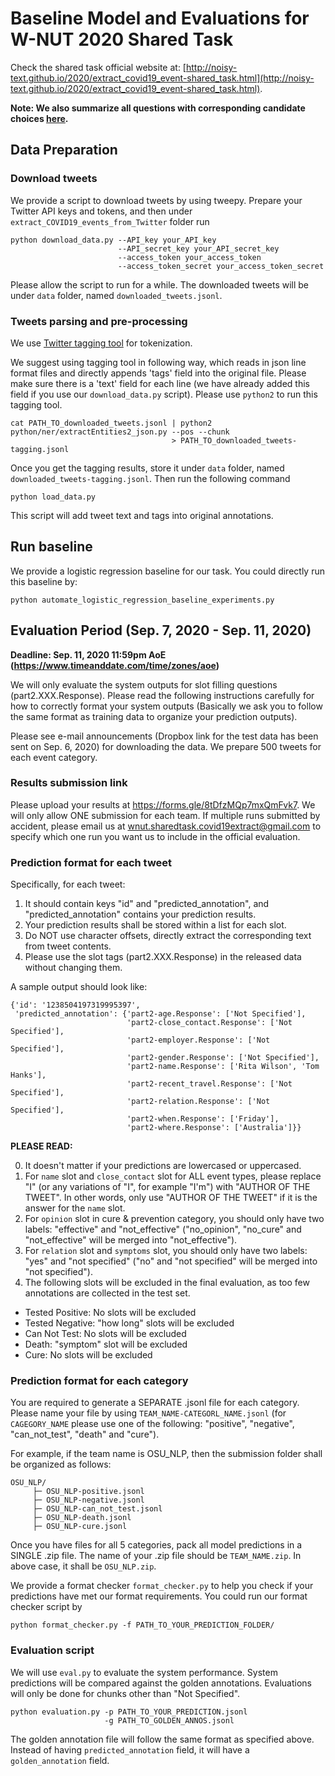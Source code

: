 
# Baseline Model and Evaluations for W-NUT 2020 Shared Task

Check the shared task official website at: [http://noisy-text.github.io/2020/extract_covid19_event-shared_task.html](http://noisy-text.github.io/2020/extract_covid19_event-shared_task.html).

**Note: We also summarize all questions with corresponding candidate choices [here](https://docs.google.com/document/d/1OWFTXOZpoXNrDULq6PFXvIGarSZwpU-uLQRuV4wrJwI/edit?usp=sharing).**

## Data Preparation

### Download tweets

We provide a script to download tweets by using tweepy. Prepare your Twitter API keys and tokens, and then under `extract_COVID19_events_from_Twitter` folder run

```angular2
python download_data.py --API_key your_API_key
                        --API_secret_key your_API_secret_key
                        --access_token your_access_token
                        --access_token_secret your_access_token_secret 
```

Please allow the script to run for a while. The downloaded tweets will be under `data` folder, named `downloaded_tweets.jsonl`.

### Tweets parsing and pre-processing

We use [Twitter tagging tool](https://github.com/aritter/twitter_nlp) for tokenization.

We suggest using tagging tool in following way, which reads in json line format files and directly appends 'tags' field into the original file. Please make sure there is a 'text' field for each line (we have already added this field if you use our `download_data.py` script). Please use `python2` to run this tagging tool.

```angular2
cat PATH_TO_downloaded_tweets.jsonl | python2 python/ner/extractEntities2_json.py --pos --chunk 
                                    > PATH_TO_downloaded_tweets-tagging.jsonl
```

Once you get the tagging results, store it under `data` folder, named `downloaded_tweets-tagging.jsonl`. Then run the following command

```angular2
python load_data.py
```

This script will add tweet text and tags into original annotations.

## Run baseline

We provide a logistic regression baseline for our task. You could directly run this baseline by:

```angular2
python automate_logistic_regression_baseline_experiments.py
```

## Evaluation Period (Sep. 7, 2020 - Sep. 11, 2020)

**Deadline: Sep. 11, 2020 11:59pm AoE (https://www.timeanddate.com/time/zones/aoe)**

We will only evaluate the system outputs for slot filling questions (part2.XXX.Response). Please read the following instructions carefully for how to correctly format your system outputs (Basically we ask you to follow the same format as training data to organize your prediction outputs).

Please see e-mail announcements (Dropbox link for the test data has been sent on Sep. 6, 2020) for downloading the data. We prepare 500 tweets for each event category.

### Results submission link

Please upload your results at https://forms.gle/8tDfzMQp7mxQmFvk7. We will only allow ONE submission for each team. If multiple runs submitted by accident, please email us at wnut.sharedtask.covid19extract@gmail.com to specify which one run you want us to include in the official evaluation. 

### Prediction format for each tweet

Specifically, for each tweet:

1. It should contain keys "id" and "predicted_annotation", and "predicted_annotation" contains your prediction results.
2. Your prediction results shall be stored within a list for each slot.
3. Do NOT use character offsets, directly extract the corresponding text from tweet contents.
4. Please use the slot tags (part2.XXX.Response) in the released data without changing them.

A sample output should look like:

```angular2
{'id': '1238504197319995397',
 'predicted_annotation': {'part2-age.Response': ['Not Specified'],
                          'part2-close_contact.Response': ['Not Specified'],
                          'part2-employer.Response': ['Not Specified'],
                          'part2-gender.Response': ['Not Specified'],
                          'part2-name.Response': ['Rita Wilson', 'Tom Hanks'],
                          'part2-recent_travel.Response': ['Not Specified'],
                          'part2-relation.Response': ['Not Specified'],
                          'part2-when.Response': ['Friday'],
                          'part2-where.Response': ['Australia']}}
```

**PLEASE READ:**

0. It doesn't matter if your predictions are lowercased or uppercased.
1. For `name` slot and `close_contact` slot for ALL event types, please replace "I" (or any variations of "I", for example "I'm") with "AUTHOR OF THE TWEET". In other words, only use "AUTHOR OF THE TWEET" if it is the answer for the `name` slot.
2. For `opinion` slot in cure & prevention category, you should only have two labels: "effective" and "not_effective" ("no_opinion", "no_cure" and "not_effective" will be merged into "not_effective").
3. For `relation` slot and `symptoms` slot, you should only have two labels: "yes" and "not specified" ("no" and "not specified" will be merged into "not specified").
4. The following slots will be excluded in the final evaluation, as too few annotations are collected in the test set.

- Tested Positive: No slots will be excluded
- Tested Negative: "how long" slots will be excluded
- Can Not Test: No slots will be excluded
- Death: "symptom" slot will be excluded
- Cure: No slots will be excluded

### Prediction format for each category

You are required to generate a SEPARATE .jsonl file for each category. Please name your file by using `TEAM_NAME-CATEGORL_NAME.jsonl` (for `CAGEGORY_NAME` please use one of the following: "positive", "negative", "can_not_test", "death" and "cure").

For example, if the team name is OSU_NLP, then the submission folder shall be organized as follows:

```angular2
OSU_NLP/
     ├─ OSU_NLP-positive.jsonl
     ├─ OSU_NLP-negative.jsonl
     ├─ OSU_NLP-can_not_test.jsonl
     ├─ OSU_NLP-death.jsonl
     ├─ OSU_NLP-cure.jsonl
```

Once you have files for all 5 categories, pack all model predictions in a SINGLE .zip file. The name of your .zip file should be `TEAM_NAME.zip`. In above case, it shall be `OSU_NLP.zip`.

We provide a format checker `format_checker.py` to help you check if your predictions have met our format requirements. You could run our format checker script by

```angular2
python format_checker.py -f PATH_TO_YOUR_PREDICTION_FOLDER/
```

### Evaluation script

We will use `eval.py` to evaluate the system performance. System predictions will be compared against the golden annotations. Evaluations will only be done for chunks other than "Not Specified". 

```angular2
python evaluation.py -p PATH_TO_YOUR_PREDICTION.jsonl
                     -g PATH_TO_GOLDEN_ANNOS.jsonl
```

The golden annotation file will follow the same format as specified above. Instead of having `predicted_annotation` field, it will have a `golden_annotation` field.